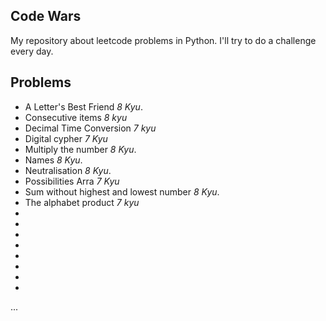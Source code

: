 ## Code Wars
My repository about leetcode problems in Python. I'll try to do a challenge every day.

## Problems

- A Letter's Best Friend *8 Kyu*.
- Consecutive items *8 kyu*
- Decimal Time Conversion *7 kyu*
- Digital cypher *7 Kyu*
- Multiply the number *8 Kyu*.
- Names *8 Kyu*.
- Neutralisation *8 Kyu*.
- Possibilities Arra *7 Kyu*
- Sum without highest and lowest number *8 Kyu*.
- The alphabet product *7 kyu*
-
-
-
-
-
-
-
-

...
